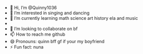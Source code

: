 - 👋 Hi, I’m @Quinny1036
- 👀 I’m interested in singing and dancing 
- 🌱 I’m currently learning math science art history ela and music
- 
- 💞️ I’m looking to collaborate on bf
- 📫 How to reach me github
- 😄 Pronouns: quinn bff gf if your my boyfriend 
- ⚡ Fun fact: nuna

<!---
Quinny1036/Quinny1036 is a ✨ special ✨ repository because its `README.md` (this file) appears on your GitHub profile.
You can click the Preview link to take a look at your changes.
--->
